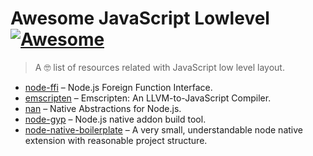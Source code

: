 # Awesome JavaScript Lowlevel [![Awesome](https://cdn.rawgit.com/sindresorhus/awesome/d7305f38d29fed78fa85652e3a63e154dd8e8829/media/badge.svg)](https://github.com/Kikobeats/awesome-lowlevel-js)

> A 🤓 list of resources related with JavaScript low level layout.

* [node-ffi](https://github.com/node-ffi/node-ffi) – Node.js Foreign Function Interface.
* [emscripten](https://github.com/kripken/emscripten) – Emscripten: An LLVM-to-JavaScript Compiler.
* [nan](https://github.com/nodejs/nan) – Native Abstractions for Node.js.
* [node-gyp](https://github.com/nodejs/node-gyp) – Node.js native addon build tool.
* [node-native-boilerplate](https://github.com/fcanas/node-native-boilerplate) – A very small, understandable node native extension with reasonable project structure.

